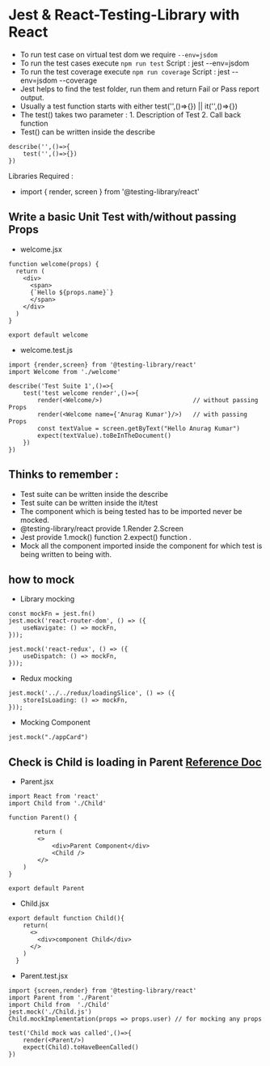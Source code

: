 # Jest & React-Testing-Library with React

- To run test case on virtual test dom we require `--env=jsdom`
- To run the test cases execute `npm run test` Script : jest --env=jsdom
- To run the test coverage execute `npm run coverage` Script : jest --env=jsdom --coverage
- Jest helps to find the test folder, run them and return Fail or Pass report output.
- Usually a test function starts with either test('',()=>{}) || it('',()=>{})
- The test() takes two parameter : 1. Description of Test 2. Call back function
- Test() can be written inside the describe
```
describe('',()=>{
    test('',()=>{})
})
```

Libraries Required :
- import { render, screen } from '@testing-library/react'


## Write a basic Unit Test with/without passing Props
- welcome.jsx
```
function welcome(props) {
  return (
    <div>
      <span>
      {`Hello ${props.name}`}
      </span>
    </div>
  )
}

export default welcome
```

- welcome.test.js
```
import {render,screen} from '@testing-library/react'
import Welcome from './welcome'

describe('Test Suite 1',()=>{
    test('test welcome render',()=>{
        render(<Welcome/>)                         // without passing Props
        render(<Welcome name={'Anurag Kumar'}/>)   // with passing Props
        const textValue = screen.getByText("Hello Anurag Kumar")
        expect(textValue).toBeInTheDocument()
    })
})
```

## Thinks to remember :
- Test suite can be written inside the describe
- Test suite can be written inside the it/test
- The component which is being tested has to be imported never be mocked.
- @testing-library/react provide 1.Render 2.Screen 
- Jest provide 1.mock() function 2.expect() function .
- Mock all the component imported inside the component for which test is being written to being with.

## how to mock 
- Library mocking 
```
const mockFn = jest.fn()
jest.mock('react-router-dom', () => ({
    useNavigate: () => mockFn,
}));

jest.mock('react-redux', () => ({
    useDispatch: () => mockFn,
}));

```
- Redux mocking 
```
jest.mock('../../redux/loadingSlice', () => ({
    storeIsLoading: () => mockFn,
}));

```
- Mocking Component 
``` 
jest.mock("./appCard") 
```

## Check is Child is loading in Parent [Reference Doc](https://dev.to/peterlidee/how-to-test-a-component-passed-as-prop-with-jest-4pgn)

- Parent.jsx
```
import React from 'react'
import Child from './Child'

function Parent() {
    
       return (
        <>
            <div>Parent Component</div>
            <Child />
        </>
    )
}

export default Parent

```

- Child.jsx
```
export default function Child(){
    return(
      <>
        <div>component Child</div>
      </>
    )
  }
```

- Parent.test.jsx
```
import {screen,render} from '@testing-library/react'
import Parent from './Parent'
import Child from  './Child'
jest.mock('./Child.js')
Child.mockImplementation(props => props.user) // for mocking any props

test('Child mock was called',()=>{
    render(<Parent/>)
    expect(Child).toHaveBeenCalled()
})

```